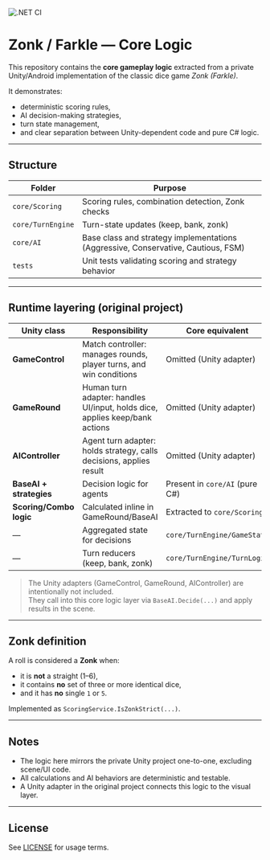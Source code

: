 ![.NET CI](https://github.com/w1r2s/zonk-core-showcase/actions/workflows/dotnet.yml/badge.svg)
# Zonk / Farkle — Core Logic

This repository contains the **core gameplay logic** extracted from a private Unity/Android implementation of the classic dice game *Zonk (Farkle)*.

It demonstrates:
- deterministic scoring rules,
- AI decision-making strategies,
- turn state management,
- and clear separation between Unity-dependent code and pure C# logic.

---

## Structure

| Folder | Purpose |
|---------|----------|
| `core/Scoring` | Scoring rules, combination detection, Zonk checks |
| `core/TurnEngine` | Turn-state updates (keep, bank, zonk) |
| `core/AI` | Base class and strategy implementations (Aggressive, Conservative, Cautious, FSM) |
| `tests` | Unit tests validating scoring and strategy behavior |

---

## Runtime layering (original project)

| Unity class | Responsibility | Core equivalent |
|--------------|----------------|-----------------|
| **GameControl** | Match controller: manages rounds, player turns, and win conditions | Omitted (Unity adapter) |
| **GameRound** | Human turn adapter: handles UI/input, holds dice, applies keep/bank actions | Omitted (Unity adapter) |
| **AIController** | Agent turn adapter: holds strategy, calls decisions, applies result | Omitted (Unity adapter) |
| **BaseAI + strategies** | Decision logic for agents | Present in `core/AI` (pure C#) |
| **Scoring/Combo logic** | Calculated inline in GameRound/BaseAI | Extracted to `core/Scoring` |
| — | Aggregated state for decisions | `core/TurnEngine/GameState` |
| — | Turn reducers (keep, bank, zonk) | `core/TurnEngine/TurnLogic` |

> The Unity adapters (GameControl, GameRound, AIController) are intentionally not included.  
> They call into this core logic layer via `BaseAI.Decide(...)` and apply results in the scene.

---

## Zonk definition

A roll is considered a **Zonk** when:
- it is **not** a straight (1–6),
- it contains **no** set of three or more identical dice,
- and it has **no** single `1` or `5`.

Implemented as `ScoringService.IsZonkStrict(...)`.

---

## Notes

- The logic here mirrors the private Unity project one-to-one, excluding scene/UI code.  
- All calculations and AI behaviors are deterministic and testable.  
- A Unity adapter in the original project connects this logic to the visual layer.

---

## License
See [LICENSE](./LICENSE) for usage terms.
